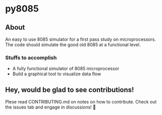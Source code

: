 # py8085
## About
An easy to use 8085 simulator for a first pass study on microprocessors. The code should simulate the good old 8085 at a functional level.

### Stuffs to accomplish
- A fully functional simulator of 8085 microprocessor
- Build a graphical tool to visualize data flow

## Hey, would be glad to see contributions!
Plese read CONTRIBUTING.md on notes on how to contribute. Check out the issues tab and engage in discussions! 🙂
